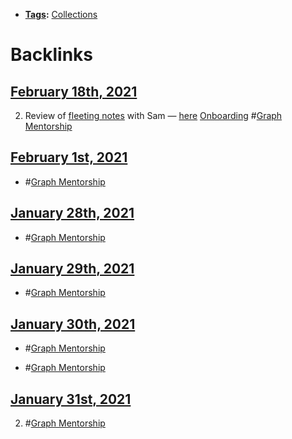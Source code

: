 - **[Tags](<Tags.md>):** [Collections](<Collections.md>)

# Backlinks
## [February 18th, 2021](<February 18th, 2021.md>)
2. Review of [fleeting notes](<fleeting notes.md>) with Sam — [here](((0oR0z3jPD))) [Onboarding](<Onboarding.md>) #[Graph Mentorship](<Graph Mentorship.md>)

## [February 1st, 2021](<February 1st, 2021.md>)
- #[Graph Mentorship](<Graph Mentorship.md>)

## [January 28th, 2021](<January 28th, 2021.md>)
- #[Graph Mentorship](<Graph Mentorship.md>)

## [January 29th, 2021](<January 29th, 2021.md>)
- #[Graph Mentorship](<Graph Mentorship.md>)

## [January 30th, 2021](<January 30th, 2021.md>)
- #[Graph Mentorship](<Graph Mentorship.md>)

- #[Graph Mentorship](<Graph Mentorship.md>)

## [January 31st, 2021](<January 31st, 2021.md>)
2. #[Graph Mentorship](<Graph Mentorship.md>)

